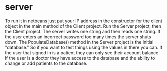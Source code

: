 # server
To run it in netbeans just put your IP address in the constructor for the client object in the main method of the Client project. 
Run the Server project, then the Client project. The server writes one string and then reads one string. 
If the user enters an incorrect password too many times the server shuts down. The PopulateDatabase() method in the Server project 
is the initial "database." So if you want to test things using the values in there you can. If the user that signed in is a patient 
they can only see their account balance. If the user is a doctor they have access to the database and the ability to change or add 
patients to the database.
